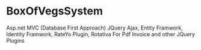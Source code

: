 # BoxOfVegsSystem
Asp.net MVC (Database First Approach) JQuery Ajax, Entity Framwork, Identity Framwork, RateYo Plugin, Rotativa For Pdf Invoice and other JQuery Plugins

